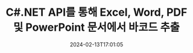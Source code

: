 ---
############################# Static ############################
layout: "auto-gen-parser"
date: 2024-02-13T17:01:05
draft: false
otherformats: ods odt one otp ott pdf pps ppsx ppt pptx rtf tex vdx vsdm vsdx vssm

############################# Head ############################
head_title: ".NET PDF, DOCX, PPTX, XLSX, EPUB 등에서 바코드를 추출하는 API"
head_description: "GroupDocs.Parser .NET API를 통해 소프트웨어 개발자는 PDF, DOC, DOCX, PPT, PPTX, EML, MSG, XLS, XLSX, .NET 앱 내의 CSV, ODT, RTF 및 EPUB 문서."

############################# Header ############################
title: "C#.NET API를 통해 Excel, Word, PDF 및 PowerPoint 문서에서 바코드 추출"
description: "GroupDocs.Parser .NET API를 통해 프로그래머는 PDF, DOC, DOCX, PPT, PPTX, EML, MSG, XLS, XLSX, CSV에서 바코드를 추출할 수 있습니다. , ODT, RTF & EPUB 문서 또는 페이지 영역."
bg_image: "https://cms.admin.containerize.com/templates/aspose/App_Themes/V3/images/bg/header1.png"
bg_overlay: false
button:
    enable: true
    icon: "fas fa-arrow-down"
    label: "무료 평가판 다운로드"
    link: "https://downloads.groupdocs.com/parser/net"

############################# SubMenu ############################
submenu:
    enable: true

    left:
        img_alt: "GroupDocs.Parser for .NET"
        image: "https://cms.admin.containerize.com/templates/groupdocs/images/product-logos/90x90-noborder/groupdocs-parser-net.png"
        product: "GroupDocs.Parser"
        platform: ".NET"

    middle:
        button:

            # button loop
            - link: "https://apireference.groupdocs.com/parser/net"
              text: "API 참조"

            # button loop
            - link: "https://github.com/groupdocs-parser"
              text: "코드 예제"

            # button loop
            - link: "https://products.groupdocs.app/parser/family"
              text: "라이브 데모"

            # button loop
            - link: "https://purchase.groupdocs.com/pricing/parser/net"
              text: "가격"

    right:
        link_download: "https://downloads.groupdocs.com/parser"
        link_learn: "https://docs.groupdocs.com/parser/net"
        link_buy: "https://purchase.groupdocs.com"

############################# About ############################
about:
    enable: true
    title: "ODP 파일 .NET API에서 바코드를 추출하는 방법은 무엇입니까?"
    content: |
        바코드는 제품 스캐닝 및 식별, 자동차 부품 추적, 재고 관리 등과 같은 많은 맥락에서 전 세계적으로 일반적으로 사용되는 숫자 및 문자의 기계 판독 가능 표현입니다. GroupDocs.Parser for .NET는 개발자가 PDF, 이메일, 전자책, Microsoft Office 형식과 같은 다양한 유형의 지원되는 문서 형식에서 텍스트, 이미지 및 바코드를 추출하기 위한 솔루션을 개발하는 데 도움이 되는 강력한 API입니다. Word ({ 377}, DOCX), PowerPoint (PPT, PPTX), Excel (XLS, XLSX), 이메일(EML, MSG) 형식 등. .NET API에는 키워드로 텍스트 검색, 정확한 텍스트 추출, HTML 또는 Markdown 형식의 텍스트 추출, 좌표를 사용한 텍스트 영역 추출, 메타데이터 또는 바코드 추출 등과 같은 여러 고급 문서 구문 분석 기능에 대한 지원이 포함되어 있습니다.
        
        

############################# Steps ############################
steps:
    enable: true
    title_left: ".NET의 ODP에서 바코드 추출"
    content_left: |
        [GroupDocs.Parser for .NET](/ko/parser/net/)를 사용하면 C# 개발자가 몇 가지 간단한 단계를 구현하여 ODP 파일에서 바코드를 쉽게 추출할 수 있습니다.
        
        * 초기 문서에 대한 [파서](https://reference.groupdocs.com/net/parser/groupdocs.parser/parser) 개체를 인스턴스화합니다.
        * 파일이 바코드 추출을 지원하는지 확인하십시오.
        * [GetBarcodes](https://reference.groupdocs.com/parser/net/groupdocs.parser/parser/methods/getbarcodes) 메서드를 호출하고 [PageBarcodeArea](https://reference.groupdocs.com/parser/net/groupdocs.parser.data/pagebarcodearea) 개체;
        * 컬렉션을 반복하고 바코드 값을 가져옵니다.

    title_right: "바코드 추출에 대해 자세히 알아보기"
    content_right: |
        * <a href="https://docs.groupdocs.com/parser/net/extract-barcodes-from-document/">문서에서 바코드를 추출하는 방법</a>
        * <a href="https://docs.groupdocs.com/parser/net/extract-barcodes-from-document-page/">문서 페이지에서 바코드를 추출하는 방법</a>
        * <a href="https://docs.groupdocs.com/parser/net/extract-barcodes-from-document-page-area/">문서 페이지 영역에서 바코드를 추출하는 방법</a>
    
    code: |
     {{% parser/additional-styles %}}
     {{< parser/code-parser title="C# 예제 코드를 사용하여 ODP 파일에서 바코드를 추출하는 방법">}}

        ```csharp    
        // GroupDocs.Parser API를 사용하여 ODP 파일에서 바코드 추출
        // Parser 클래스의 인스턴스 생성
        using (Parser parser = new Parser(Constants.SamplePdfWithBarcodes)) {
            // 파일이 바코드 추출을 지원하는지 확인
            if (!parser.Features.Barcodes) {
                Console.WriteLine("파일이 바코드 추출을 지원하지 않습니다.");
                return;
            }

            // {steps.code.scan}
            IEnumerable<PageBarcodeArea> barcodes = parser.GetBarcodes();

            // 바코드 반복
            foreach (PageBarcodeArea barcode in barcodes) {
                // 페이지 색인 인쇄
                Console.WriteLine("Page: " + barcode.Page.Index.ToString());
                // 바코드 값 인쇄
                Console.WriteLine("Value: " + barcode.Value);
            }
        }
        ```
     {{< /parser/code-parser >}}

############################# More ############################
more:
    enable: true
    title_left: "시스템 요구 사항"
    content_left: |
        GroupDocs.Parser for .NET API는 모든 주요 플랫폼 및 운영 체제에서 지원됩니다. 아래 코드를 실행하기 전에 시스템에 다음 필수 구성 요소가 설치되어 있는지 확인하십시오.
        
        * 운영 체제: Microsoft Windows, Linux, MacOS
        * 개발 환경: Microsoft Visual Studio, Xamarin, MonoDevelop
        * 프레임워크
        * [Nuget](https://www.nuget.org/packages/groupdocs.parser)에서 GroupDocs.Parser for .NET의 최신 버전을 다운로드하세요.

    title_right: "GroupDocs.Parser for .NET를 사용하는 이유"
    content_right: |
        * 지원되는 모든 문서에서 일반 텍스트 추출 지원    
        * 사용자 정의 템플릿을 통한 문서 분석    
        * 구조화된 텍스트 추출을 완벽하게 지원    
        * 키워드 및 정규 표현식을 통한 텍스트 검색    
        * 형식이 지정된 텍스트, 메타데이터, 이미지, 컨테이너 및 첨부 파일 추출    
        * 지원되는 일부 문서 형식의 목차 추출    
        * PDF 문서에서 양식 데이터 구문 분석    
        * 문서에서 하이퍼링크 추출   

############################# Demos ############################
demos:
    enable: true
    title: "라이브 데모 - 온라인 문서에서 바코드 추출"
    content: |
       지금 바로 [GroupDocs.Parser Live Demos](https://products.groupdocs.app/parser/barcodes/) 웹사이트를 방문하여 문서에서 바코드를 추출하세요.
       라이브 데모에는 다음과 같은 이점이 있습니다.
        
############################# About Formats ############################
about_formats:
    enable: true

############################# More Formats ############################
more_formats:
    enable: true
    title: "다른 문서 형식에서 바코드 추출"
    content: |
        .NET 파일 형식 및 이미지에 대한 문서 구문 분석 및 바코드 추출 API. 아래에 설명된 대로 널리 사용되는 일부 파일 형식에 대한 데이터를 추출합니다.

############################# Back to top ###############################
back_to_top:
    enable: true
---